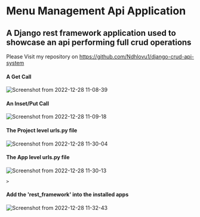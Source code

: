 # Menu Management Api Application
## A Django rest framework application used to showcase an api performing full crud operations

Please Visit my repository on https://github.com/Ndhlovu1/django-crud-api-system

#### A Get Call
![Screenshot from 2022-12-28 11-08-39](https://user-images.githubusercontent.com/46927702/209790347-a59ef498-9b67-4c18-afd5-a7079ef6b155.png)


#### An Inset/Put Call
![Screenshot from 2022-12-28 11-09-18](https://user-images.githubusercontent.com/46927702/209790355-0025b610-2db4-4716-a311-f422a07d4404.png)


#### The Project level urls.py file
![Screenshot from 2022-12-28 11-30-04](https://user-images.githubusercontent.com/46927702/209790529-ad628055-8206-46f8-9257-7858cbd85bba.png)


#### The App level urls.py file
![Screenshot from 2022-12-28 11-30-13](https://user-images.githubusercontent.com/46927702/209790533-08d1b433-fc81-421c-82e5-c0eb1fdd4fd9.png)

```shell
> 
```
#### Add the 'rest_framework' into the installed apps
![Screenshot from 2022-12-28 11-32-43](https://user-images.githubusercontent.com/46927702/209790781-7ffd91d8-e0a4-46d5-9f92-79fd74d690de.png)

